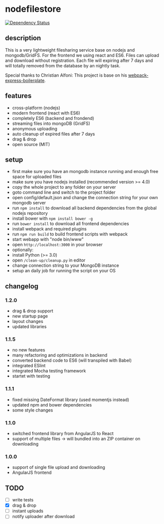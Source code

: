 # nodefilestore
[![Dependency Status](https://david-dm.org/MCeddy/nodefilestore.svg)](https://david-dm.org/MCeddy/nodefilestore)
## description
This is a very lightweight filesharing service base on nodejs and mongodb/GridFS.
For the frontend we using react and ES6.
Files can upload and download without registration. Each file will expiring after 7 days and will totally removed from the database by an nightly task.

Special thanks to Christian Alfoni: This project is base on his [webpack-express-boilerplate](https://github.com/christianalfoni/webpack-express-boilerplate).

## features
- cross-platform (nodejs)
- modern frontend (react with ES6)
- completely ES6 (backend and frondend)
- streaming files into mongoDB (GridFS)
- anonymous uploading
- auto cleanup of expired files after 7 days
- drag & drop
- open source (MIT)

## setup
- first make sure you have an mongodb instance running and enough free space for uploaded files
- make sure you have nodejs installed (recommended version >= 4.0)
- copy the whole project to any folder on your server
- goto command line and switch to the project folder
- open config/default.json and change the connection string for your own mongodb server
- run `npm install` to download all backend dependencies from the global nodejs repository
- install bower with `npm install bower -g`
- run `bower install` to download all frontend dependencies
- install webpack and required plugins
- run `npm run build` to build frontend scripts with webpack
- start webapp with "node bin/www"
- open `http://localhost:3000` in your browser
- optionally:
 - install Python (>= 3.0)
 - open `/clean-up/cleanup.py` in editor
 - change connection string to your MongoDB instance
 - setup an daily job for running the script on your OS

## changelog
### 1.2.0
- drag & drop support
- new startup page
- layout changes
- updated libraries

### 1.1.5
- no new features
- many refactoring and optimizations in backend
- converted backend code to ES6 (will transpiled with Babel)
- integrated ESlint
- integrated Mocha testing framework
- startet with testing

### 1.1.1
- fixed missing DateFormat library (used momentjs instead)
- updated npm and bower dependencies
- some style changes

### 1.1.0
- switched frontend library from AngularJS to React
- support of multiple files -> will bundled into an ZIP container on downloading

### 1.0.0
- support of single file upload and downloading
- AngularJS frontend

## TODO
- [ ] write tests
- [x] drag & drop
- [ ] instant uploads
- [ ] notify uploader after download

